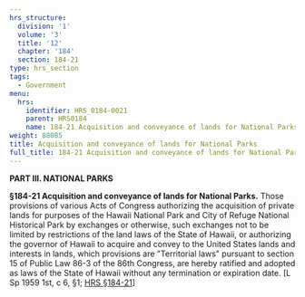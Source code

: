 ```yaml
---
hrs_structure:
  division: '1'
  volume: '3'
  title: '12'
  chapter: '184'
  section: 184-21
type: hrs_section
tags:
  - Government
menu:
  hrs:
    identifier: HRS_0184-0021
    parent: HRS0184
    name: 184-21 Acquisition and conveyance of lands for National Parks
weight: 88085
title: Acquisition and conveyance of lands for National Parks
full_title: 184-21 Acquisition and conveyance of lands for National Parks
---
```

**PART III. NATIONAL PARKS**

**§184-21 Acquisition and conveyance of lands for National Parks.** Those provisions of various Acts of Congress authorizing the acquisition of private lands for purposes of the Hawaii National Park and City of Refuge National Historical Park by exchanges or otherwise, such exchanges not to be limited by restrictions of the land laws of the State of Hawaii, or authorizing the governor of Hawaii to acquire and convey to the United States lands and interests in lands, which provisions are "Territorial laws" pursuant to section 15 of Public Law 86-3 of the 86th Congress, are hereby ratified and adopted as laws of the State of Hawaii without any termination or expiration date. [L Sp 1959 1st, c 6, §1; [HRS §184-21](/title-12/chapter-184/section-184-21/)]